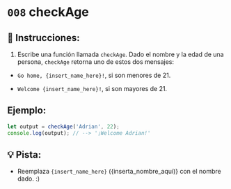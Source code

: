 # `008` checkAge

## 📝 Instrucciones:

1. Escribe una función llamada `checkAge`. Dado el nombre y la edad de una persona, `checkAge` retorna uno de estos dos mensajes:

- `Go home, {insert_name_here}!`, si son menores de 21.

- `Welcome {insert_name_here}!`, si son mayores de 21.

## Ejemplo:

```Javascript
let output = checkAge('Adrian', 22);
console.log(output); // --> '¡Welcome Adrian!'
```

## 💡 Pista:

+ Reemplaza `{insert_name_here}` ({inserta_nombre_aquí)} con el nombre dado. :)
